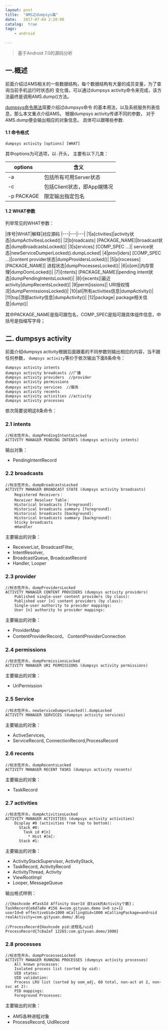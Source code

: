 ```yaml
---
layout: post
title:  "AMS之dumpsys篇"
date:   2017-07-04 2:20:00
catalog:  true
tags:
    - android

---
```



> 基于Android 7.0的源码分析

## 一.概述

前面介绍过AMS相关的一些数据结构，每个数据结构有大量的成员变量，为了查询当前手机运行时状态的
变化值，可以通过dumpsys activity命令来完成，该方法最终是调用AMS.dump()方法。

[dumpsys命令用法](http://gityuan.com/2016/05/14/dumpsys-command/)简要介绍过dumpsys命令
的基本用法，以及系统服务列表信息，那么本文重点介绍AMS。
根据dumpsys activity传递不同的参数， 对于AMS.dump便会输出相应的对象信息。
具体可以跟哪些参数.

#### 1.1 命令格式

    dumpsys activity [options] [WHAT]

其中options为可选项，以`-`开头， 主要有以下几类：

|options|含义|
|---|---|
|-a|包括所有可用Server状态|
|-c|包括Client状态，即App端情况|
|-p PACKAGE|限定输出指定包名|

#### 1.2 WHAT参数

列举常见的WHAT参数：

|序号|WHAT|解释|对应源码
|---|---|---|
|1|a[ctivities]|activity状态|dumpActivitiesLocked()|
|2|b[roadcasts] [PACKAGE_NAME]|broadcast状态|dumpBroadcastsLocked()|
|3|s[ervices] [COMP_SPEC ...]| service状态|newServiceDumperLocked().dumpLocked|
|4|prov[iders] [COMP_SPEC ...]|content provider状态|dumpProvidersLocked()|
|5|p[rocesses] [PACKAGE_NAME]| 进程状态|dumpProcessesLocked()|
|6|o[om]|内存管理|dumpOomLocked()|
|7|i[ntents] [PACKAGE_NAME]|pending intent状态|dumpPendingIntentsLocked()|
|8|r[ecents]|最近activity|dumpRecentsLocked()|
|9|perm[issions]| URI授权情况|dumpPermissionsLocked()|
|10|all|所有activities信息|dumpActivity()|
|11|top|顶部activity信息|dumpActivity()|
|12|package| package相关信息|dump()|

其中PACKAGE_NAME是指可跟包名，COMP_SPEC是指可跟具体组件信息，中括号是指缩写字母；


## 二. dumpsys activity

前面介绍dumpsys activity根据后面跟着的不同参数则输出相应的内容，当不跟任何参数，
`dumpsys activity`等价于依次输出下面8条命令：

    dumpsys activity intents
    dumpsys activity broadcasts //广播
    dumpsys activity providers  //provider
    dumpsys activity permissions
    dumpsys activity services  //服务
    dumpsys activity recents
    dumpsys activity activities //activity
    dumpsys activity processes

依次简要说明这8条命令：

### 2.1 intents

    //标志性开头，dumpPendingIntentsLocked
    ACTIVITY MANAGER PENDING INTENTS (dumpsys activity intents)

输出对象：

- PendingIntentRecord

### 2.2 broadcasts

    //标志性开头，dumpBroadcastsLocked
    ACTIVITY MANAGER BROADCAST STATE (dumpsys activity broadcasts)
        Registered Receivers：
        Receiver Resolver Table：
        Historical broadcasts [foreground]:
        Historical broadcasts summary [foreground]:
        Historical broadcasts [background]:
        Historical broadcasts summary [background]:
        Sticky broadcasts
        mHandler

主要输出的对象：

- ReceiverList, BroadcastFilter, 
- IntentResolver, 
- BroadcastQueue, BroadcastRecord
- Handler, Looper


### 2.3 provider

    //标志性开头，dumpProvidersLocked
    ACTIVITY MANAGER CONTENT PROVIDERS (dumpsys activity providers)
        Published single-user content providers (by class):
        Published user [n] content providers (by class):
        Single-user authority to provider mappings:
        User [n] authority to provider mappings:

主要输出的对象：

- ProviderMap
- ContentProviderRecord， ContentProviderConnection

### 2.4 permissions

    //标志性开头，dumpPermissionsLocked
    ACTIVITY MANAGER URI PERMISSIONS (dumpsys activity permissions)
    
主要输出的对象：
  
- UriPermission

### 2.5 Service

    //标志性开头，newServiceDumperLocked().dumpLocked
    ACTIVITY MANAGER SERVICES (dumpsys activity services)

主要输出的对象：

- ActiveServices, 
- ServiceRecord, ConnectionRecord,ProcessRecord

### 2.6 recents

    //标志性开头，dumpRecentsLocked
    ACTIVITY MANAGER RECENT TASKS (dumpsys activity recents)

主要输出的对象：

- TaskRecord

### 2.7 activities

    //标志性开头，dumpActivitiesLocked
    ACTIVITY MANAGER ACTIVITIES (dumpsys activity activities)
        Display #0 (activities from top to bottom):
          Stack #0:
            Task id #[n]
              * Hist #[m]:
          Stack #1:
            
          
主要输出的对象：

- ActivityStackSupervisor, ActivityStack, 
- TaskRecord, ActivityRecord
- ActivityThread, Activity
- ViewRootImpl
- Looper, MessageQueue

输出格式样例：

    //{Hashcode #TaskId Affinity UserId 该task的Activity个数}；
    TaskRecord{e6d7a8e #156 A=com.gityuan.demo U=0 sz=1}
    userId=0 effectiveUid=1000 mCallingUid=1000 mCallingPackage=android
    realActivity=com.gityuan.demo/.Blog

    //ProcessRecord{Hashcode pid:进程名/uid}
    ProcessRecord{7c8a2af 12265:com.gityuan.demo/1000}


### 2.8 processes

    //标志性开头，dumpProcessesLocked
    ACTIVITY MANAGER RUNNING PROCESSES (dumpsys activity processes)
        All known processes:
        Isolated process list (sorted by uid):
        UID states:
        UID validation:
        Process LRU list (sorted by oom_adj, 60 total, non-act at 2, non-svc at 2):
        PID mappings:
        Foreground Processes:

主要输出的对象：

- AMS各种进程对象
- ProcessRecord, UidRecord
